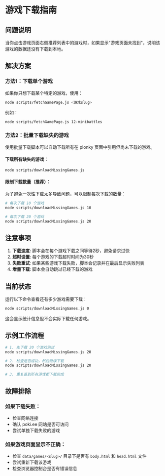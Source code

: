 # 游戏下载指南

## 问题说明

当你点击游戏页面右侧推荐列表中的游戏时，如果显示"游戏页面未找到"，说明该游戏的数据还没有下载到本地。

## 解决方案

### 方法1：下载单个游戏

如果你只想下载某个特定的游戏，使用：

```bash
node scripts/fetchGamePage.js <游戏slug>
```

例如：
```bash
node scripts/fetchGamePage.js 12-minibattles
```

### 方法2：批量下载缺失的游戏

使用批量下载脚本可以自动下载所有在 plonky 页面中引用但尚未下载的游戏。

#### 下载所有缺失的游戏：
```bash
node scripts/downloadMissingGames.js
```

#### 限制下载数量（推荐）：
为了避免一次性下载太多导致问题，可以限制每次下载的数量：

```bash
# 每次下载 10 个游戏
node scripts/downloadMissingGames.js 10

# 每次下载 20 个游戏
node scripts/downloadMissingGames.js 20
```

## 注意事项

1. **下载速度**: 脚本会在每个游戏下载之间等待2秒，避免请求过快
2. **超时设置**: 每个游戏的下载超时时间为30秒
3. **失败重试**: 如果某些游戏下载失败，脚本会记录并在最后显示失败列表
4. **增量下载**: 脚本会自动跳过已经下载的游戏

## 当前状态

运行以下命令查看还有多少游戏需要下载：

```bash
node scripts/downloadMissingGames.js 0
```

这会显示统计信息但不会实际下载任何游戏。

## 示例工作流程

```bash
# 1. 先下载 20 个游戏测试
node scripts/downloadMissingGames.js 20

# 2. 检查是否成功，然后继续下载
node scripts/downloadMissingGames.js 20

# 3. 重复直到所有游戏都下载完成
```

## 故障排除

### 如果下载失败：
- 检查网络连接
- 确认 poki.ee 网站是否可访问
- 尝试单独下载失败的游戏

### 如果游戏页面显示不正确：
- 检查 `data/games/<slug>/` 目录下是否有 `body.html` 和 `head.html` 文件
- 尝试重新下载该游戏
- 检查浏览器控制台是否有错误信息
